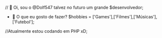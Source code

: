 // 👋 Oi, sou o @Dolf547 talvez no futuro um grande $desenvolvedor;

- 👀 O que eu gosto de fazer? $hobbies = ['Games'],['Filmes'],['Músicas'],['Futebol']; 

//Atualmente estou codando em PHP xD;

